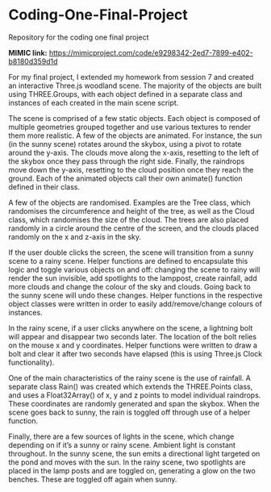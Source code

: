 # Coding-One-Final-Project
Repository for the coding one final project

**MIMIC link:** https://mimicproject.com/code/e9298342-2ed7-7899-e402-b8180d359d1d


For my final project, I extended my homework from session 7 and created an interactive Three.js woodland scene. The majority of the objects are built using THREE.Groups, with each object defined in a separate class and instances of each created in the main scene script.

The scene is comprised of a few static objects. Each object is composed of multiple geometries grouped together and use various textures to render them more realistic. A few of the objects are animated. For instance, the sun (in the sunny scene) rotates around the skybox, using a pivot to rotate around the y-axis. The clouds move along the x-axis, resetting to the left of the skybox once they pass through the right side. Finally, the raindrops move down the y-axis, resetting to the cloud position once they reach the ground. Each of the animated objects call their own animate() function defined in their class. 

A few of the objects are randomised. Examples are the Tree class, which randomises the circumference and height of the tree, as well as the Cloud class, which randomises the size of the cloud. The trees are also placed randomly in a circle around the centre of the screen, and the clouds placed randomly on the x and z-axis in the sky.

If the user double clicks the screen, the scene will transition from a sunny scene to a rainy scene. Helper functions are defined to encapsulate this logic and toggle various objects on and off: changing the scene to rainy will render the sun invisible, add spotlights to the lamppost, create rainfall, add more clouds and change the colour of the sky and clouds. Going back to the sunny scene will undo these changes. Helper functions in the respective object classes were written in order to easily add/remove/change colours of instances. 

In the rainy scene, if a user clicks anywhere on the scene, a lightning bolt will appear and disappear two seconds later. The location of the bolt relies on the mouse x and y coordinates. Helper functions were written to draw a bolt and clear it after two seconds have elapsed (this is using Three.js Clock functionality). 

One of the main characteristics of the rainy scene is the use of rainfall. A separate class Rain() was created which extends the THREE.Points class, and uses a Float32Array() of x, y and z points to model individual raindrops. These coordinates are randomly generated and span the skybox. When the scene goes back to sunny, the rain is toggled off through use of a helper function. 

Finally, there are a few sources of lights in the scene, which change depending on if it’s a sunny or rainy scene. Ambient light is constant throughout. In the sunny scene, the sun emits a directional light targeted on the pond and moves with the sun. In the rainy scene, two spotlights are placed in the lamp posts and are toggled on, generating a glow on the two benches. These are toggled off again when sunny. 
